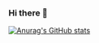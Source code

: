 ### Hi there 👋
[![Anurag's GitHub stats](https://github-readme-stats.vercel.app/api?username=igordzierwa)](https://github.com/anuraghazra/github-readme-stats)
